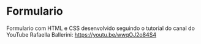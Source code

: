 # Formulario
 Formulario com HTML e CSS desenvolvido seguindo o tutorial do canal do YouTube Rafaella Ballerini: https://youtu.be/wwqOJ2o84S4
